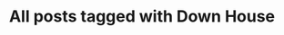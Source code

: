 ---
layout: tag
title: "All posts tagged with Down House"
permalink: /weblog/tags/down-house/
taxonomy: Down House
---